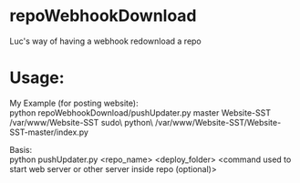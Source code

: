 # repoWebhookDownload
Luc's way of having a webhook redownload a repo


# Usage:

My Example (for posting website): <br>
python repoWebhookDownload/pushUpdater.py master Website-SST /var/www/Website-SST sudo\ python\ /var/www/Website-SST/Website-SST-master/index.py

Basis: <br>
python pushUpdater.py <branch> <repo_name> <deploy_folder> <command used to start web server or other server inside repo (optional)>
